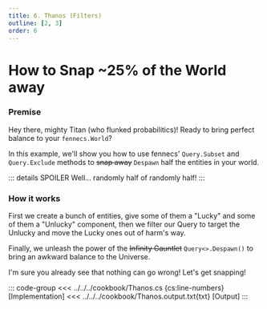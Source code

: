 ```yaml
---
title: 6. Thanos (Filters)
outline: [2, 3]
order: 6
---
```


# How to Snap ~25% of the World away

### Premise
Hey there, mighty Titan (who flunked probabilitics)! Ready to bring perfect balance to your `fennecs.World`?

In this example, we'll show you how to use fennecs' `Query.Subset` and `Query.Exclude` methods to ~~snap away~~ `Despawn` half the entities in your world. 

::: details SPOILER
Well... randomly half of randomly half!
:::
 
### How it works
First we create a bunch of entities, give some of them a "Lucky" and some of them a "Unlucky" component, then we filter our Query to target the Unlucky and move the Lucky ones out of harm's way.

Finally, we unleash the power of the ~~Infinity Gauntlet~~ `Query<>.Despawn()` to bring an awkward balance to the Universe. 

I'm sure you already see that nothing can go wrong! Let's get snapping!


::: code-group
<<< ../../../cookbook/Thanos.cs {cs:line-numbers} [Implementation]
<<< ../../../cookbook/Thanos.output.txt{txt} [Output]
:::

